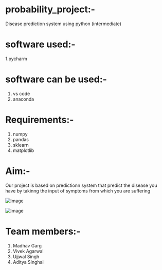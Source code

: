 # probability_project:-
Disease prediction system using python (intermediate)

# software used:-
1.pycharm

# software can be used:-
1. vs code
2. anaconda

# Requirements:-
1. numpy
2. pandas
3. sklearn
4. matplotlib

# Aim:-
Our project is based on predictionn system that predict the disease you have by takinng the input of symptoms from which you are suffering

![image](https://github.com/Flash1285/probability_project/assets/116831730/2ed2c11b-4a0f-4f96-8900-eee84c2f8198)


![image](https://github.com/Flash1285/probability_project/assets/116831730/447bbd20-3c06-4729-a88b-668b4e9df00a)

# Team members:-
1. Madhav Garg
2. Vivek Agarwal
3. Ujjwal Singh
4. Aditya Singhal
